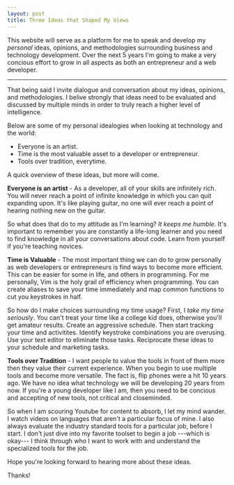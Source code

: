 ```yaml
---
layout: post
title: Three Ideas that Shaped My Views
---
```


This website will serve as a platform for me to speak and develop my *personal* ideas, opinions, and methodologies surrounding business and technology development. Over the next 5 years I'm going to make a very concious effort to grow in all aspects as both an entrepreneur and a web developer.

-----

That being said I invite dialogue and conversation about my ideas, opinions, and methodologies. I belive strongly that ideas need to be evaluated and discussed by multiple minds in order to truly reach a higher level of intelligence. 

Below are some of my personal idealogies when looking at technology and the world:

* Everyone is an artist.
* Time is the most valuable asset to a developer or entrepreneur. 
* Tools over tradition, everytime. 

A quick overview of these ideas, but more will come.


**Everyone is an artist** - As a developer, all of your skills are infinitely rich. You will never reach a point of infinite knowledge in which you can quit expanding upon. It's like playing guitar, no one will ever reach a point of hearing nothing new on the guitar. 

So what does that do to my attitude as I'm learning? *It keeps me humble.* It's important to remember you are constantly a life-long learner and you need to find knowledge in all your conversations about code. Learn from yourself if you're teaching novices.

**Time is Valuable** - The most important thing we can do to grow personally as web developers or entrepreneurs is find ways to become more efficient. This can be easier for some in life, and others in programming. For me personally, Vim is the holy grail of efficiency when programming. You can create aliases to save your time immediately and map common functions to cut you keystrokes in half. 

So how do I make choices surrounding my time usage? First, I *take my time seriously*. You can't treat your time like a college kid does, otherwise you'll get amateur results. Create an aggressive schedule. Then start tracking your time and activitites. Identify keystroke combinations you are overusing. Use your text editor to eliminate those tasks. Reciprocate these ideas to your schedule and marketing tasks.

**Tools over Tradition** - I want people to value the tools in front of them more then they value their current experience. When you begin to use multiple tools and become more versatile. The fact is, flip phones were a hit 10 years ago. We have no idea what technology we will be developing 20 years from now. If you're a young developer like I am, then you need to be concious and accepting of new tools, not critical and closeminded.

So when I am scouring Youtube for content to absorb, I let my mind wander. I watch videos on languages that aren't a particular focus of mine. I also always evaluate the industry standard tools for a particular job, before I start. I don't just dive into my favorite toolset to begin a job ---which is okay--- I think through who I want to work with and understand the specialized tools for the job.

Hope you're looking forward to hearing more about these ideas.

Thanks!
